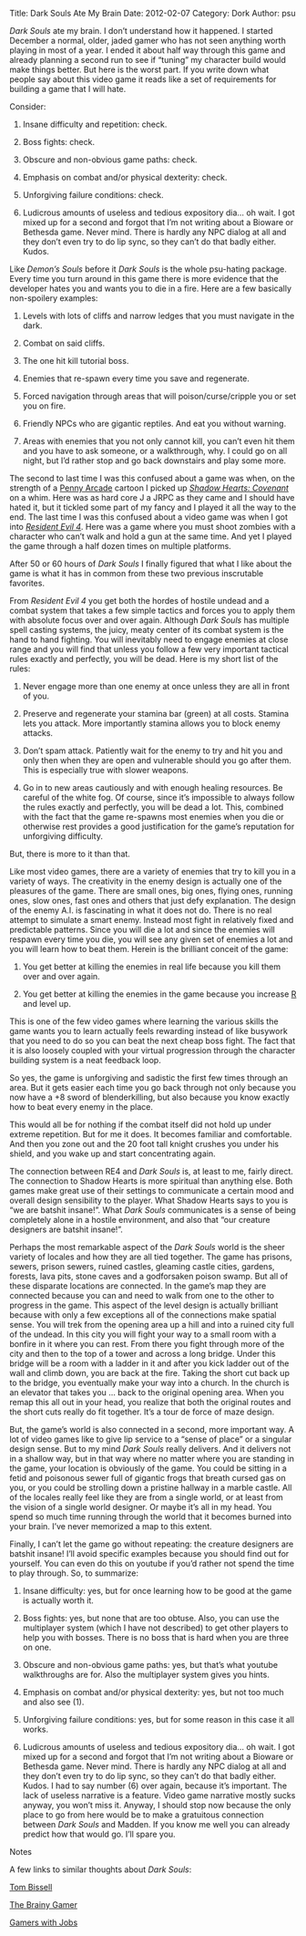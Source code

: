 Title: Dark Souls Ate My Brain
Date: 2012-02-07
Category: Dork
Author: psu

*Dark Souls* ate my brain. I don’t understand how it happened. I started December a normal, older, jaded gamer who has not seen anything worth playing in most of a year. I ended it about half way through this game and already planning a second run to see if “tuning” my character build would make things better. But here is the worst part. If you write down what people say about this video game it reads like a set of requirements for building a game that I will hate.

Consider:

1. Insane difficulty and repetition: check.

2. Boss fights: check.

3. Obscure and non-obvious game paths: check.

4. Emphasis on combat and/or physical dexterity: check.

5. Unforgiving failure conditions: check.

6. Ludicrous amounts of useless and tedious expository dia… oh wait. I got mixed up for a second and forgot that I’m not writing about a Bioware or Bethesda game. Never mind. There is hardly any NPC dialog at all and they don’t even try to do lip sync, so they can’t do that badly either. Kudos.

Like *Demon’s Souls* before it *Dark Souls* is the whole psu-hating package. Every time you turn around in this game there is more evidence that the developer hates you and wants you to die in a fire. Here are a few basically non-spoilery examples:

1. Levels with lots of cliffs and narrow ledges that you must navigate in the dark.

2. Combat on said cliffs.

3. The one hit kill tutorial boss.

4. Enemies that re-spawn every time you save and regenerate.

5. Forced navigation through areas that will poison/curse/cripple you or set you on fire.

6. Friendly NPCs who are gigantic reptiles. And eat you without warning.

7. Areas with enemies that you not only cannot kill, you can’t even hit them and you have to ask someone, or a walkthrough, why.
I could go on all night, but I’d rather stop and go back downstairs and play some more.

The second to last time I was this confused about a game was when, on the strength of a [Penny Arcade](http://www.penny-arcade.com/comic/2004/10/04) cartoon I picked up [*Shadow Hearts: Covenant*](http://tleaves.com/2005/02/15/shadow-hearts-covenant/index.html) on a whim. Here was as hard core J a JRPC as they came and I should have hated it, but it tickled some part of my fancy and I played it all the way to the end.
The last time I was this confused about a video game was when I got into [*Resident Evil 4*](http://tleaves.com/2005/04/21/evil-in-residence/index.html). Here was a game where you must shoot zombies with a character who can’t walk and hold a gun at the same time. And yet I played the game through a half dozen times on multiple platforms.

After 50 or 60 hours of *Dark Souls* I finally figured that what I like about the game is what it has in common from these two previous inscrutable favorites.

From *Resident Evil 4* you get both the hordes of hostile undead and a combat system that takes a few simple tactics and forces you to apply them with absolute focus over and over again. Although *Dark Souls* has multiple spell casting systems, the juicy, meaty center of its combat system is the hand to hand fighting. You will inevitably need to engage enemies at close range and you will find that unless you follow a few very important tactical rules exactly and perfectly, you will be dead. Here is my short list of the rules:

1. Never engage more than one enemy at once unless they are all in front of you.

2. Preserve and regenerate your stamina bar (green) at all costs. Stamina lets you attack. More importantly stamina allows you to block enemy attacks.

3. Don’t spam attack. Patiently wait for the enemy to try and hit you and only then when they are open and vulnerable should you go after them. This is especially true with slower weapons.

4. Go in to new areas cautiously and with enough healing resources. Be careful of the white fog.
Of course, since it’s impossible to always follow the rules exactly and perfectly, you will be dead a lot. This, combined with the fact that the game re-spawns most enemies when you die or otherwise rest provides a good justification for the game’s reputation for unforgiving difficulty.

But, there is more to it than that.

Like most video games, there are a variety of enemies that try to kill you in a variety of ways. The creativity in the enemy design is actually one of the pleasures of the game. There are small ones, big ones, flying ones, running ones, slow ones, fast ones and others that just defy explanation. The design of the enemy A.I. is fascinating in what it does not do. There is no real attempt to simulate a smart enemy. Instead most fight in relatively fixed and predictable patterns. Since you will die a lot and since the enemies will respawn every time you die, you will see any given set of enemies a lot and you will learn how to beat them. Herein is the brilliant conceit of the game:

1. You get better at killing the enemies in real life because you kill them over and over again.

2. You get better at killing the enemies in the game because you increase [R](http://tleaves.com/2005/03/09/r-is-not-for-role/index.html) and level up.

This is one of the few video games where learning the various skills the game wants you to learn actually feels rewarding instead of like busywork that you need to do so you can beat the next cheap boss fight. The fact that it is also loosely coupled with your virtual progression through the character building system is a neat feedback loop.

So yes, the game is unforgiving and sadistic the first few times through an area. But it gets easier each time you go back through not only because you now have a +8 sword of blenderkilling, but also because you know exactly how to beat every enemy in the place.

This would all be for nothing if the combat itself did not hold up under extreme repetition. But for me it does. It becomes familiar and comfortable. And then you zone out and the 20 foot tall knight crushes you under his shield, and you wake up and start concentrating again.

The connection between RE4 and *Dark Souls* is, at least to me, fairly direct. The connection to Shadow Hearts is more spiritual than anything else. Both games make great use of their settings to communicate a certain mood and overall design sensibility to the player. What Shadow Hearts says to you is “we are batshit insane!”. What *Dark Souls* communicates is a sense of being completely alone in a hostile environment, and also that “our creature designers are batshit insane!”.

Perhaps the most remarkable aspect of the *Dark Souls* world is the sheer variety of locales and how they are all tied together. The game has prisons, sewers, prison sewers, ruined castles, gleaming castle cities, gardens, forests, lava pits, stone caves and a godforsaken poison swamp. But all of these disparate locations are connected. In the game’s map they are connected because you can and need to walk from one to the other to progress in the game. This aspect of the level design is actually brilliant because with only a few exceptions all of the connections make spatial sense. You will trek from the opening area up a hill and into a ruined city full of the undead. In this city you will fight your way to a small room with a bonfire in it where you can rest. From there you fight through more of the city and then to the top of a tower and across a long bridge. Under this bridge will be a room with a ladder in it and after you kick ladder out of the wall and climb down, you are back at the fire. Taking the short cut back up to the bridge, you eventually make your way into a church. In the church is an elevator that takes you … back to the original opening area.
When you remap this all out in your head, you realize that both the original routes and the short cuts really do fit together. It’s a tour de force of maze design.

But, the game’s world is also connected in a second, more important way. A lot of video games like to give lip service to a “sense of place” or a singular design sense. But to my mind *Dark Souls* really delivers. And it delivers not in a shallow way, but in that way where no matter where you are standing in the game, your location is obviously of the game. You could be sitting in a fetid and poisonous sewer full of gigantic frogs that breath cursed gas on you, or you could be strolling down a pristine hallway in a marble castle. All of the locales really feel like they are from a single world, or at least from the vision of a single world designer.
Or maybe it’s all in my head. You spend so much time running through the world that it becomes burned into your brain. I’ve never memorized a map to this extent.

Finally, I can’t let the game go without repeating: the creature designers are batshit insane! I’ll avoid specific examples because you should find out for yourself. You can even do this on youtube if you’d rather not spend the time to play through.
So, to summarize:

1. Insane difficulty: yes, but for once learning how to be good at the game is actually worth it.

2. Boss fights: yes, but none that are too obtuse. Also, you can use the multiplayer system (which I have not described) to get other players to help you with bosses. There is no boss that is hard when you are three on one.

3. Obscure and non-obvious game paths: yes, but that’s what youtube walkthroughs are for. Also the multiplayer system gives you hints.

4. Emphasis on combat and/or physical dexterity: yes, but not too much and also see (1).

5. Unforgiving failure conditions: yes, but for some reason in this case it all works.

6. Ludicrous amounts of useless and tedious expository dia… oh wait. I got mixed up for a second and forgot that I’m not writing about a Bioware or Bethesda game. Never mind. There is hardly any NPC dialog at all and they don’t even try to do lip sync, so they can’t do that badly either. Kudos.
I had to say number (6) over again, because it’s important. The lack of useless narrative is a feature. Video game narrative mostly sucks anyway, you won’t miss it.
Anyway, I should stop now because the only place to go from here would be to make a gratuitous connection between *Dark Souls* and Madden. If you know me well you can already predict how that would go. I’ll spare you.

Notes

A few links to similar thoughts about *Dark Souls*:

[Tom Bissell](http://www.grantland.com/story/_/id/7290527/one-night-skyrim-makes-strong-man-crumble)

[The Brainy Gamer](http://www.brainygamer.com/the_brainy_gamer/2011/10/soul-dojo.html)

[Gamers with Jobs](http://www.gamerswithjobs.com/node/110506)

